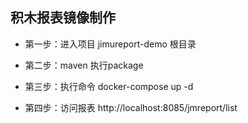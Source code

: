 积木报表镜像制作
-----------------------------------

-  第一步：进入项目 jimureport-demo 根目录
-  第二步：maven 执行package
-  第三步：执行命令
         docker-compose up -d
		 
-  第四步：访问报表
        http://localhost:8085/jmreport/list
